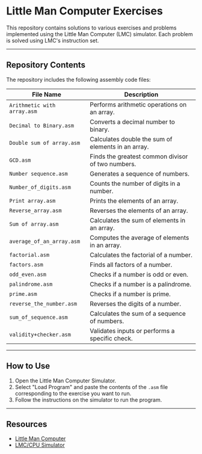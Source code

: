 # Little Man Computer Exercises

This repository contains solutions to various exercises and problems implemented using the Little Man Computer (LMC) simulator. Each problem is solved using LMC's instruction set.

---

## Repository Contents

The repository includes the following assembly code files:

| **File Name**                 | **Description**                                  |
|-------------------------------|--------------------------------------------------|
| `Arithmetic with array.asm`   | Performs arithmetic operations on an array.      |
| `Decimal to Binary.asm`       | Converts a decimal number to binary.             |
| `Double sum of array.asm`     | Calculates double the sum of elements in an array. |
| `GCD.asm`                     | Finds the greatest common divisor of two numbers. |
| `Number sequence.asm`         | Generates a sequence of numbers.                 |
| `Number_of_digits.asm`        | Counts the number of digits in a number.         |
| `Print array.asm`             | Prints the elements of an array.                 |
| `Reverse_array.asm`           | Reverses the elements of an array.               |
| `Sum of array.asm`            | Calculates the sum of elements in an array.      |
| `average_of_an_array.asm`     | Computes the average of elements in an array.    |
| `factorial.asm`               | Calculates the factorial of a number.            |
| `factors.asm`                 | Finds all factors of a number.                   |
| `odd_even.asm`                | Checks if a number is odd or even.               |
| `palindrome.asm`              | Checks if a number is a palindrome.              |
| `prime.asm`                   | Checks if a number is prime.                     |
| `reverse_the_number.asm`      | Reverses the digits of a number.                 |
| `sum_of_sequence.asm`         | Calculates the sum of a sequence of numbers.     |
| `validity+checker.asm`        | Validates inputs or performs a specific check.   |

---

## How to Use

1. Open the Little Man Computer Simulator.
2. Select "Load Program" and paste the contents of the `.asm` file corresponding to the exercise you want to run.
3. Follow the instructions on the simulator to run the program.

---


## Resources

- [Little Man Computer](https://peterhigginson.co.uk/lmc/)
- [LMC/CPU Simulator](https://www.101computing.net/LMC/)
